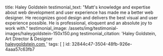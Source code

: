 title: Haley Goldstein
testimonial_text: "Matt's knowledge and expertise about web development and user experience has made me a better web designer. He recognizes good design and delivers the best visual and user experience possible. He is professional, eloquent and an absolute joy to work with."
testimonial_image: /assets/img/testimonial-images/haleygoldstein-150x150.png
testimonial_citation: 'Haley Goldstein, Art Director & Designer<br> <a target="_blank" href="http://haleygoldstein.com/">haleygoldstein.com <span class="fa fa-external-link"></span></a>'
tags: [ ]
id: 32844c47-3504-48fb-926e-4aaa57c63fb7

